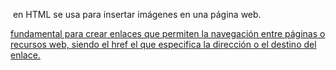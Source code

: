<img> en HTML se usa para insertar imágenes en una página web.

<a href=""> fundamental para crear enlaces que permiten la navegación entre páginas o recursos web, siendo el href el que especifica la dirección o el destino del enlace.